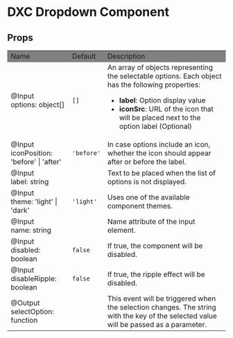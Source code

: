 # DXC Dropdown Component

## Props

<table>
    <tr style="background-color: grey">
        <td>Name</td>
        <td>Default</td>
        <td>Description</td>
    </tr>
    <tr>
        <td>@Input<br>options: object[]</td>
        <td><code>[]</code></td>
        <td>An array of objects representing the selectable options. Each object has the following properties:
        <ul>
            <li><b>label</b>: Option display value</li>
            <li><b>iconSrc</b>: URL of the icon that will be placed next to the option label (Optional)</li>
        </ul>
    </tr>
    <tr>
        <td>@Input<br>iconPosition: 'before' | 'after'</td>
        <td><code>'before'</code></td>
        <td>In case options include an icon, whether the icon should appear after or before the label.</td>
    </tr>
    <tr>
        <td>@Input<br>label: string</td>
        <td></td>
        <td>Text to be placed when the list of options is not displayed.</td>
    </tr>
    <tr>
        <td>@Input<br>theme: 'light' | 'dark'</td>
        <td><code>'light'</code></td>
        <td>Uses one of the available component themes.</td>
    </tr>
    <tr>
        <td>@Input<br>name: string</td>
        <td></td>
        <td>Name attribute of the input element.</td>
    </tr>
    <tr>
        <td>@Input<br>disabled: boolean</td>
        <td><code>false</code></td>
        <td>If true, the component will be disabled.</td>
    </tr>
    <tr>
        <td>@Input<br>disableRipple: boolean</td>
        <td><code>false</code></td>
        <td>If true, the ripple effect will be disabled.</td>
    </tr>
    <tr>
        <td>@Output<br>selectOption: function</td>
        <td></td>
        <td>This event will be triggered when the selection changes. The string with the key of the selected value will be passed as a parameter.</td>
    </tr>
</table>
